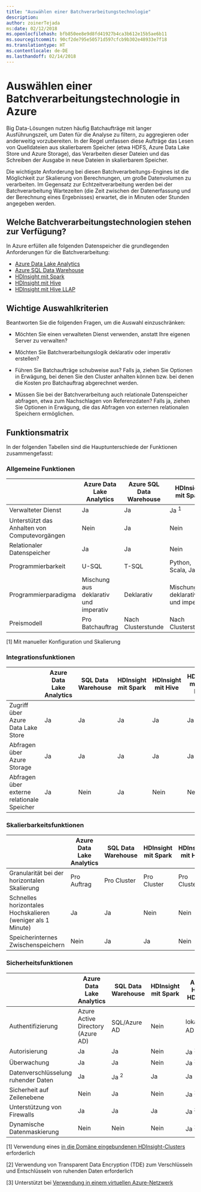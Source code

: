 ```yaml
---
title: "Auswählen einer Batchverarbeitungstechnologie"
description: 
author: zoinerTejada
ms:date: 02/12/2018
ms.openlocfilehash: bfb850ee8e9d8fd41927b4ca3b612e15b5ae6b11
ms.sourcegitcommit: 90cf2de795e50571d597cfcb9b302e48933e7f18
ms.translationtype: HT
ms.contentlocale: de-DE
ms.lasthandoff: 02/14/2018
---
```

# <a name="choosing-a-batch-processing-technology-in-azure"></a>Auswählen einer Batchverarbeitungstechnologie in Azure

Big Data-Lösungen nutzen häufig Batchaufträge mit langer Ausführungszeit, um Daten für die Analyse zu filtern, zu aggregieren oder anderweitig vorzubereiten. In der Regel umfassen diese Aufträge das Lesen von Quelldateien aus skalierbarem Speicher (etwa HDFS, Azure Data Lake Store und Azure Storage), das Verarbeiten dieser Dateien und das Schreiben der Ausgabe in neue Dateien in skalierbarem Speicher. 

Die wichtigste Anforderung bei diesen Batchverarbeitungs-Engines ist die Möglichkeit zur Skalierung von Berechnungen, um große Datenvolumen zu verarbeiten. Im Gegensatz zur Echtzeitverarbeitung werden bei der Batchverarbeitung Wartezeiten (die Zeit zwischen der Datenerfassung und der Berechnung eines Ergebnisses) erwartet, die in Minuten oder Stunden angegeben werden.

## <a name="what-are-your-options-when-choosing-a-batch-processing-technology"></a>Welche Batchverarbeitungstechnologien stehen zur Verfügung?

In Azure erfüllen alle folgenden Datenspeicher die grundlegenden Anforderungen für die Batchverarbeitung:

- [Azure Data Lake Analytics](/azure/data-lake-analytics/)
- [Azure SQL Data Warehouse](/azure/sql-data-warehouse/sql-data-warehouse-overview-what-is)
- [HDInsight mit Spark](/azure/hdinsight/spark/apache-spark-overview)
- [HDInsight mit Hive](/azure/hdinsight/hadoop/hdinsight-use-hive)
- [HDInsight mit Hive LLAP](/azure/hdinsight/interactive-query/apache-interactive-query-get-started)

## <a name="key-selection-criteria"></a>Wichtige Auswahlkriterien

Beantworten Sie die folgenden Fragen, um die Auswahl einzuschränken:

- Möchten Sie einen verwalteten Dienst verwenden, anstatt Ihre eigenen Server zu verwalten?

- Möchten Sie Batchverarbeitungslogik deklarativ oder imperativ erstellen?

- Führen Sie Batchaufträge schubweise aus? Falls ja, ziehen Sie Optionen in Erwägung, bei denen Sie den Cluster anhalten können bzw. bei denen die Kosten pro Batchauftrag abgerechnet werden.

- Müssen Sie bei der Batchverarbeitung auch relationale Datenspeicher abfragen, etwa zum Nachschlagen von Referenzdaten? Falls ja, ziehen Sie Optionen in Erwägung, die das Abfragen von externen relationalen Speichern ermöglichen.

## <a name="capability-matrix"></a>Funktionsmatrix

In der folgenden Tabellen sind die Hauptunterschiede der Funktionen zusammengefasst: 

### <a name="general-capabilities"></a>Allgemeine Funktionen

| | Azure Data Lake Analytics | Azure SQL Data Warehouse | HDInsight mit Spark | HDInsight mit Hive | HDInsight mit Hive LLAP |
| --- | --- | --- | --- | --- | --- |
| Verwalteter Dienst | Ja | Ja | Ja <sup>1</sup> | Ja <sup>1</sup> | Ja <sup>1</sup> |
| Unterstützt das Anhalten von Computevorgängen | Nein  | Ja | Nein  | Nein  | Nein  |
| Relationaler Datenspeicher | Ja | Ja | Nein  | Nein  | Nein  |
| Programmierbarkeit | U-SQL | T-SQL | Python, Scala, Java, R | HiveQL | HiveQL |
| Programmierparadigma | Mischung aus deklarativ und imperativ  | Deklarativ | Mischung aus deklarativ und imperativ | Deklarativ | Deklarativ | 
| Preismodell | Pro Batchauftrag | Nach Clusterstunde | Nach Clusterstunde | Nach Clusterstunde | Nach Clusterstunde |  

[1] Mit manueller Konfiguration und Skalierung
 
### <a name="integration-capabilities"></a>Integrationsfunktionen
| | Azure Data Lake Analytics | SQL Data Warehouse | HDInsight mit Spark | HDInsight mit Hive | HDInsight mit Hive LLAP |
| --- | --- | --- | --- | --- | --- |
| Zugriff über Azure Data Lake Store | Ja | Ja | Ja | Ja | Ja |
| Abfragen über Azure Storage | Ja | Ja | Ja | Ja | Ja |
| Abfragen über externe relationale Speicher | Ja | Nein | Ja | Nein  | Nein  |

### <a name="scalability-capabilities"></a>Skalierbarkeitsfunktionen
| | Azure Data Lake Analytics | SQL Data Warehouse | HDInsight mit Spark | HDInsight mit Hive | HDInsight mit Hive LLAP |
| --- | --- | --- | --- | --- | --- |
| Granularität bei der horizontalen Skalierung  | Pro Auftrag | Pro Cluster | Pro Cluster | Pro Cluster | Pro Cluster |
| Schnelles horizontales Hochskalieren (weniger als 1 Minute) | Ja | Ja | Nein  | Nein  | Nein  |
| Speicherinternes Zwischenspeichern | Nein  | Ja | Ja | Nein | Ja | 

### <a name="security-capabilities"></a>Sicherheitsfunktionen
| | Azure Data Lake Analytics | SQL Data Warehouse | HDInsight mit Spark | Apache Hive in HDInsight | Hive LLAP in HDInsight |
| --- | --- | --- | --- | --- | --- |
| Authentifizierung  | Azure Active Directory (Azure AD) | SQL/Azure AD | Nein  | lokal/Azure AD <sup>1</sup> | lokal/Azure AD <sup>1</sup> |
| Autorisierung  | Ja | Ja| Nein  | Ja <sup>1</sup> | Ja <sup>1</sup> |
| Überwachung  | Ja | Ja | Nein  | Ja <sup>1</sup> | Ja <sup>1</sup> |
| Datenverschlüsselung ruhender Daten | Ja| Ja <sup>2</sup> | Ja | Ja | Ja |
| Sicherheit auf Zeilenebene | Nein  | Ja | Nein  | Ja <sup>1</sup> | Ja <sup>1</sup> |
| Unterstützung von Firewalls | Ja | Ja | Ja | Ja <sup>3</sup> | Ja <sup>3</sup> |
| Dynamische Datenmaskierung | Nein  | Nein  | Nein  | Ja <sup>1</sup> | Ja <sup>1</sup> |

[1] Verwendung eines [in die Domäne eingebundenen HDInsight-Clusters](/azure/hdinsight/domain-joined/apache-domain-joined-introduction) erforderlich

[2] Verwendung von Transparent Data Encryption (TDE) zum Verschlüsseln und Entschlüsseln von ruhenden Daten erforderlich

[3] Unterstützt bei [Verwendung in einem virtuellen Azure-Netzwerk](/azure/hdinsight/hdinsight-extend-hadoop-virtual-network)

